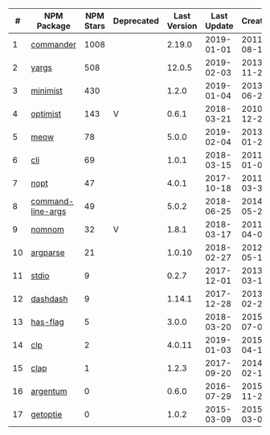 | # | NPM Package | NPM Stars | Deprecated | Last Version | Last Update | Created | Dependencies | GitHub Repository | GitHub Stars | Last Commit | Rating |
|-|-|-|-|-|-|-|-|-|-|-|-|
| 1 | [commander](https://www.npmjs.org/package/commander) | 1008 |  | 2.19.0 | 2019-01-01 | 2011-08-15 | 0 | [tj/commander.js](https://github.com/tj/commander.js) | 14110 | 2018-12-28 | 26206 |
| 2 | [yargs](https://www.npmjs.org/package/yargs) | 508 |  | 12.0.5 | 2019-02-03 | 2013-11-23 | 12 | [yargs/yargs](https://github.com/yargs/yargs) | 5759 | 2019-02-03 | 11855 |
| 3 | [minimist](https://www.npmjs.org/package/minimist) | 430 |  | 1.2.0 | 2019-01-04 | 2013-06-25 | 0 | [substack/minimist](https://github.com/substack/minimist) | 3443 | 2015-08-29 | 8603 |
| 4 | [optimist](https://www.npmjs.org/package/optimist) | 143 | V | 0.6.1 | 2018-03-21 | 2010-12-21 | 2 | [substack/node-optimist](https://github.com/substack/node-optimist) | 2559 | 2014-02-05 | 4275 |
| 5 | [meow](https://www.npmjs.org/package/meow) | 78 |  | 5.0.0 | 2019-02-04 | 2013-01-24 | 9 | [sindresorhus/meow](https://github.com/sindresorhus/meow) | 1651 | 2018-11-05 | 2587 |
| 6 | [cli](https://www.npmjs.org/package/cli) | 69 |  | 1.0.1 | 2018-03-15 | 2011-01-01 | 2 | [node-js-libs/cli](https://github.com/node-js-libs/cli) | 765 | 2016-10-23 | 1593 |
| 7 | [nopt](https://www.npmjs.org/package/nopt) | 47 |  | 4.0.1 | 2017-10-18 | 2011-03-30 | 2 | [npm/nopt](https://github.com/npm/nopt) | 468 | 2019-01-26 | 1032 |
| 8 | [command-line-args](https://www.npmjs.org/package/command-line-args) | 49 |  | 5.0.2 | 2018-06-25 | 2014-05-27 | 5 | [75lb/command-line-args](https://github.com/75lb/command-line-args) | 359 | 2019-01-21 | 947 |
| 9 | [nomnom](https://www.npmjs.org/package/nomnom) | 32 | V | 1.8.1 | 2018-03-17 | 2011-04-08 | 2 | [harthur/nomnom](https://github.com/harthur/nomnom) | 468 | 2015-09-09 | 852 |
| 10 | [argparse](https://www.npmjs.org/package/argparse) | 21 |  | 1.0.10 | 2018-02-27 | 2012-05-17 | 1 | [nodeca/argparse](https://github.com/nodeca/argparse) | 291 | 2018-12-01 | 543 |
| 11 | [stdio](https://www.npmjs.org/package/stdio) | 9 |  | 0.2.7 | 2017-12-01 | 2013-03-16 | 0 | [sgmonda/stdio](https://github.com/sgmonda/stdio) | 139 | 2017-01-24 | 247 |
| 12 | [dashdash](https://www.npmjs.org/package/dashdash) | 9 |  | 1.14.1 | 2017-12-28 | 2013-02-28 | 1 | [trentm/node-dashdash](https://github.com/trentm/node-dashdash) | 123 | 2017-04-18 | 231 |
| 13 | [has-flag](https://www.npmjs.org/package/has-flag) | 5 |  | 3.0.0 | 2018-03-20 | 2015-07-08 | 0 | [sindresorhus/has-flag](https://github.com/sindresorhus/has-flag) | 42 | 2018-12-25 | 102 |
| 14 | [clp](https://www.npmjs.org/package/clp) | 2 |  | 4.0.11 | 2019-01-03 | 2015-04-17 | 3 | [IonicaBizau/clp](https://github.com/IonicaBizau/clp) | 12 | 2019-01-03 | 36 |
| 15 | [clap](https://www.npmjs.org/package/clap) | 1 |  | 1.2.3 | 2017-09-20 | 2014-02-10 | 1 | [lahmatiy/clap](https://github.com/lahmatiy/clap) | 15 | 2017-09-20 | 27 |
| 16 | [argentum](https://www.npmjs.org/package/argentum) | 0 |  | 0.6.0 | 2016-07-29 | 2015-11-26 | 0 | [rumkin/argentum](https://github.com/rumkin/argentum) | 0 | 2016-07-29 | 0 |
| 17 | [getoptie](https://www.npmjs.org/package/getoptie) | 0 |  | 1.0.2 | 2015-03-09 | 2015-03-09 | 0 | [avz/node-getoptie](https://github.com/avz/node-getoptie) | 0 | 2015-03-09 | 0 |
